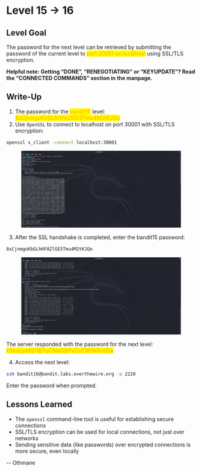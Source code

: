 # Level 15 → 16

## Level Goal

The password for the next level can be retrieved by submitting the password of the current level to <mark style="color:orange;">port 30001 on localhost</mark> using SSL/TLS encryption.

**Helpful note: Getting “DONE”, “RENEGOTIATING” or “KEYUPDATE”? Read the “CONNECTED COMMANDS” section in the manpage.**



## Write-Up

1. The password for the <mark style="color:orange;">bandit15</mark> level: <mark style="color:orange;">8xCjnmgoKbGLhHFAZlGE5Tmu4M2tKJQo</mark>
2. Use `OpenSSL` to connect to localhost on port 30001 with SSL/TLS encryption:

```sh
openssl s_client -connect localhost:30001
```

<figure><img src="../../../.gitbook/assets/image (25).png" alt="openssl s_client -connect localhost:30001"><figcaption></figcaption></figure>

3. After the SSL handshake is completed, enter the bandit15 password:

```sh
8xCjnmgoKbGLhHFAZlGE5Tmu4M2tKJQo
```

<figure><img src="../../../.gitbook/assets/image (27).png" alt="8xCjnmgoKbGLhHFAZlGE5Tmu4M2tKJQo"><figcaption></figcaption></figure>

The server responded with the password for the next level: <mark style="color:orange;">kSkvUpMQ7lBYyCM4GBPvCvT1BfWRy0Dx</mark>

4. Access the next level:

```sh
ssh bandit16@bandit.labs.overthewire.org -p 2220
```

Enter the password when prompted.



## Lessons Learned

* The `openssl` command-line tool is useful for establishing secure connections
* SSL/TLS encryption can be used for local connections, not just over networks
* Sending sensitive data (like passwords) over encrypted connections is more secure, even locally



\-- Othmane



